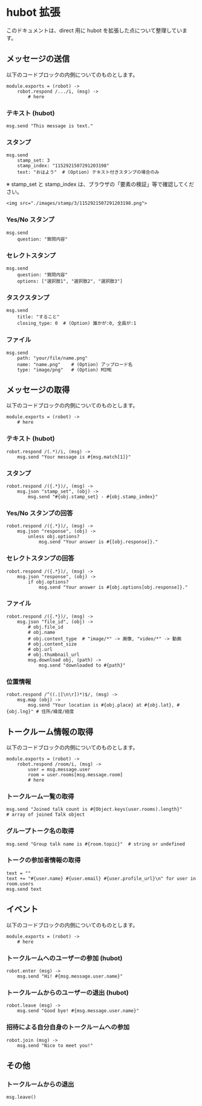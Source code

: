 # hubot 拡張

このドキュメントは、direct 用に hubot を拡張した点について整理しています。


## メッセージの送信

以下のコードブロックの内側についてのものとします。

	module.exports = (robot) ->
		robot.respond /.../i, (msg) ->
			# here

### テキスト (hubot)

	msg.send "This message is text."

### スタンプ
	
	msg.send
		stamp_set: 3
		stamp_index: "1152921507291203198"
  		text: "おはよう"  # (Option) テキスト付きスタンプの場合のみ

※ stamp_set と stamp_index は、ブラウザの「要素の検証」等で確認してください。

	<img src="./images/stamp/3/1152921507291203198.png">
	

### Yes/No スタンプ

	msg.send
		question: "質問内容"

### セレクトスタンプ

	msg.send
	    question: "質問内容"
	    options: ["選択肢1", "選択肢2", "選択肢3"]

### タスクスタンプ

	msg.send
		title: "すること"
		closing_type: 0  # (Option) 誰かが:0, 全員が:1

### ファイル

	msg.send
		path: "your/file/name.png"
		name: "name.png"    # (Option) アップロード名
		type: "image/png"   # (Option) MIME
	

## メッセージの取得

以下のコードブロックの内側についてのものとします。

	module.exports = (robot) ->
		# here


### テキスト (hubot)

	robot.respond /(.*)/i, (msg) ->
		msg.send "Your message is #{msg.match[1]}"

### スタンプ

	robot.respond /({.*})/, (msg) ->
		msg.json "stamp_set", (obj) ->
			msg.send "#{obj.stamp_set} - #{obj.stamp_index}"

### Yes/No スタンプの回答

	robot.respond /({.*})/, (msg) ->
		msg.json "response", (obj) ->
			unless obj.options?
				msg.send "Your answer is #{[obj.response]}."

### セレクトスタンプの回答

	robot.respond /({.*})/, (msg) ->
		msg.json "response", (obj) ->
			if obj.options?
				msg.send "Your answer is #{obj.options[obj.response]}."

### ファイル

	robot.respond /({.*})/, (msg) ->
	    msg.json "file_id", (obj) ->
			# obj.file_id
			# obj.name
			# obj.content_type  # "image/*" -> 画像, "video/*" -> 動画
			# obj.content_size
			# obj.url
			# obj.thumbnail_url
			msg.download obj, (path) ->
				msg.send "downloaded to #{path}"

### 位置情報

	robot.respond /^((.|[\n\r])*)$/, (msg) ->
		msg.map (obj) ->
			msg.send "Your location is #{obj.place} at #{obj.lat}, #{obj.lng}" # 住所/緯度/経度
		
## トークルーム情報の取得

以下のコードブロックの内側についてのものとします。

	module.exports = (robot) ->
		robot.respond /room/i, (msg) ->
			user = msg.message.user
			room = user.rooms[msg.message.room]
			# here

### トークルーム一覧の取得

	msg.send "Joined talk count is #{Object.keys(user.rooms).length}"
	# array of joined Talk object

### グループトーク名の取得

	msg.send "Group talk name is #{room.topic}"  # string or undefined

### トークの参加者情報の取得

	text = ""
    text += "#{user.name} #{user.email} #{user.profile_url}\n" for user in room.users
    msg.send text

## イベント

以下のコードブロックの内側についてのものとします。

	module.exports = (robot) ->
		# here

### トークルームへのユーザーの参加 (hubot)

	robot.enter (msg) ->
		msg.send "Hi! #{msg.message.user.name}"

### トークルームからのユーザーの退出 (hubot)

	robot.leave (msg) ->
		msg.send "Good bye! #{msg.message.user.name}"

### 招待による自分自身のトークルームへの参加

	robot.join (msg) ->
		msg.send "Nice to meet you!"

## その他

### トークルームからの退出

	msg.leave()
